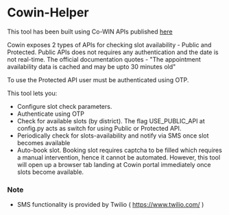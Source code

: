 # Cowin-Helper
This tool has been built using Co-WIN APIs  published 
<a href="https://apisetu.gov.in/public/marketplace/api/cowin">here</a>

Cowin exposes 2 types of APIs for checking slot availability - Public and Protected. Public APIs does not
requires any authentication and the date is not real-time.
The official documentation quotes - "The appointment availability data is cached and may be upto 30 minutes old" 

To use the Protected API user must be authenticated using OTP.

This tool lets you: 
- Configure slot check parameters.
- Authenticate using OTP
- Check for available slots (by district). The flag USE_PUBLIC_API at config.py acts as switch for using Public or Protected API.
- Periodically check for slots-availability and notify via SMS once slot becomes available
- Auto-book slot. Booking slot requires captcha to be filled which requires a manual intervention, hence it cannot be automated.
However, this tool will open up a browser tab landing at Cowin portal immediately once slots become available. 
### Note
-  SMS functionality is provided by Twilio ( https://www.twilio.com/ )
